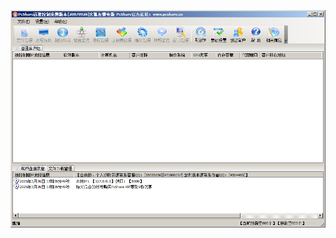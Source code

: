 ![Screenshot](https://raw.githubusercontent.com/Cryakl/Ultimate-RAT-Collection/refs/heads/main/PcShare/PcShare%2020070926/Screenshot.png)
